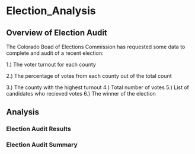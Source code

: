 # Election_Analysis
## Overview of Election Audit
The Colorado Boad of Elections Commission has requested some data to complete and audit of a recent election:

1.) The voter turnout for each county

2.) The percentage of votes from each county out of the total count

3.) The county with the highest turnout
4.) Total number of votes 
5.) List of candidates who recieved votes
6.) The winner of the election


## Analysis
### Election Audit Results

### Election Audit Summary






